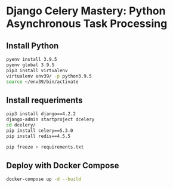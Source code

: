 # Django Celery Mastery: Python Asynchronous Task Processing

## Install Python

```bash
pyenv install 3.9.5
pyenv global 3.9.5
pip3 install virtualenv
virtualenv env39/ -p python3.9.5
source ~/env39/bin/activate
```

## Install requeriments

```bash
pip3 install django==4.2.2
django-admin startproject dcelery
cd dcelery/
pip install celery==5.3.0
pip install redis==4.5.5

pip freeze > requirements.txt
```

## Deploy with Docker Compose

```bash
docker-compose up -d --build
```
